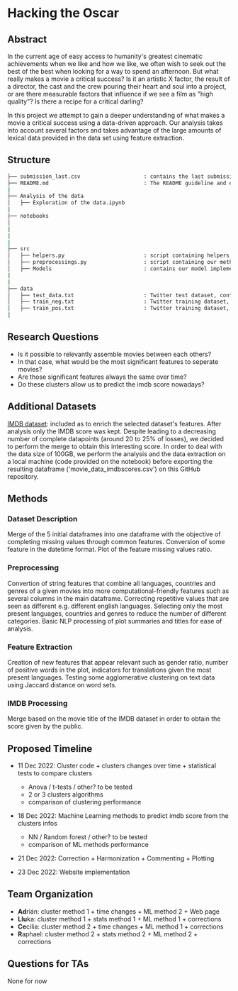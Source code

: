 # Hacking the Oscar

## Abstract

In the current age of easy access to humanity's greatest cinematic achievements when we like and how we like, we often wish to seek out the best of the best when looking for a way to spend an afternoon. But what really makes a movie a critical success? Is it an artistic X factor, the result of a director, the cast and the crew pouring their heart and soul into a project, or are there measurable factors that influence if we see a film as "high quality"? Is there a recipe for a critical darling?

In this project we attempt to gain a deeper understanding of what makes a movie a critical success using a data-driven approach. Our analysis takes into account several factors and takes advantage of the large amounts of lexical data provided in the data set using feature extraction.
## Structure 

```bash
├── submission_last.csv                    : contains the last submission file that is generated by run.ipynb.
├── README.md                              : The README guideline and explanation for our project.
|
├── Analysis of the data
│   ├── Exploration of the data.ipynb     
|
├── notebooks
│    
|
|
|
├── src
│   ├── helpers.py                         : script containing helpers method.
│   ├── preprocessings.py                  : script containing our methods to preprocess tweets .
│   ├── Models                             : contains our model implementation.
|      
|
├── data
│   ├── test_data.txt                      : Twitter test dataset, containing 10,000 unlabeled tweets.
│   ├── train_neg.txt                      : Twitter training dataset, containing 100.000 negative tweets.
│   ├── train_pos.txt                      : Twitter training dataset, containing 100,000 positive tweets.
|
```
## Research Questions

* Is it possible to relevantly assemble movies between each others?
* In that case, what would be the most significant features to seperate movies? 
* Are those significant features always the same over time? 
* Do these clusters allow us to predict the imdb score nowadays?


## Additional Datasets

[IMDB dataset](https://www.imdb.com/interfaces/): included as to enrich the selected dataset's features. After analysis only the IMDB score was kept. Despite leading to a decreasing number of complete datapoints (around 20 to 25% of losses), we decided to perform the merge to obtain this interesting score. In order to deal with the data size of 100GB, we perform the analysis and the data extraction on a local machine (code provided on the notebook) before exporting the resulting dataframe ('movie_data_imdbscores.csv') on this GitHub repository. 

## Methods

### Dataset Description

Merge of the 5 initial dataframes into one dataframe with the objective of completing missing values through common features. Conversion of some feature in the datetime format. Plot of the feature missing values ratio.

### Preprocessing

Convertion of string features that combine all languages, countries and genres of a given movies into more computational-friendly features such as several columns in the main dataframe. Correcting repetitive values that are seen as different e.g. different english languages. Selecting only the most present languages, countries and genres to reduce the number of different categories.  Basic NLP processing of plot summaries and titles for ease of analysis.

### Feature Extraction

Creation of new features that appear relevant such as gender ratio, number of positive words in the plot, indicators for translations given the most present languages. Testing some agglomerative clustering on text data using Jaccard distance on word sets.

### IMDB Processing

Merge based on the movie title of the IMDB dataset in order to obtain the score given by the public.


## Proposed Timeline

* 11 Dec 2022: Cluster code + clusters changes over time + statistical tests to compare clusters
  * Anova / t-tests / other? to be tested
  * 2 or 3 clusters algorithms
  * comparison of clustering performance 
               
* 18 Dec 2022: Machine Learning methods to predict imdb score from the clusters infos
  * NN / Random forest / other? to be tested
  * comparison of ML methods performance
          
* 21 Dec 2022: Correction + Harmonization + Commenting + Plotting

* 23 Dec 2022: Website implementation

## Team Organization

* **Ad**rián: cluster method 1 + time changes + ML method 2 + Web page
* **Llu**ka: cluster method 1 + stats method 1 + ML method 1 + corrections
* **Ce**cilia: cluster method 2 + time changes + ML method 1 + corrections
* **R**aphael: cluster method 2 + stats method 2 + ML method 2 + corrections

## Questions for TAs

None for now
